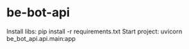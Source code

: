 # be-bot-api

Install libs: pip install -r requirements.txt
Start project: uvicorn be_bot_api.api.main:app
